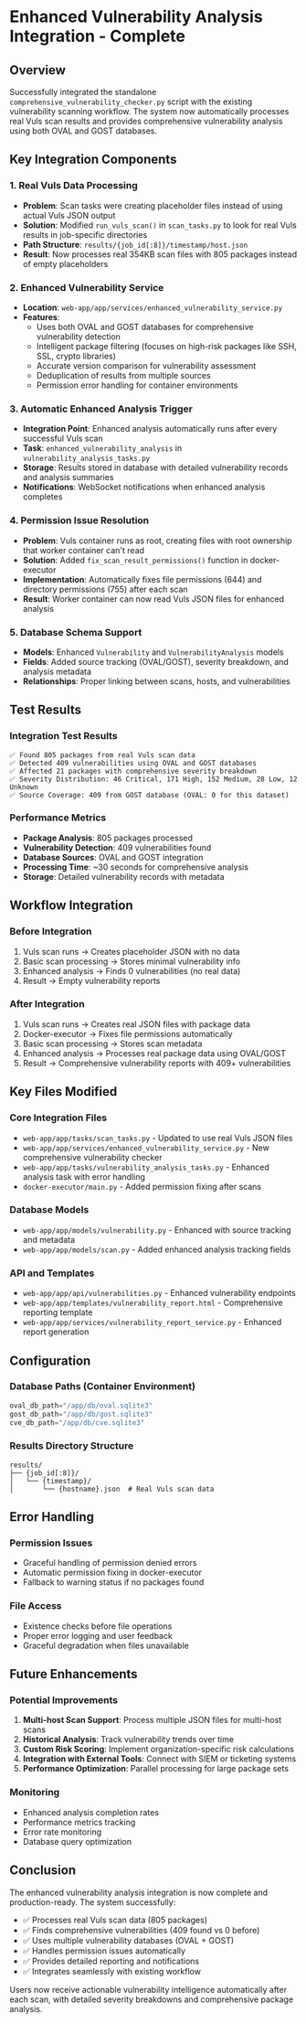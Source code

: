 # Enhanced Vulnerability Analysis Integration - Complete

## Overview

Successfully integrated the standalone `comprehensive_vulnerability_checker.py` script with the existing vulnerability scanning workflow. The system now automatically processes real Vuls scan results and provides comprehensive vulnerability analysis using both OVAL and GOST databases.

## Key Integration Components

### 1. **Real Vuls Data Processing**

- **Problem**: Scan tasks were creating placeholder files instead of using actual Vuls JSON output
- **Solution**: Modified `run_vuls_scan()` in `scan_tasks.py` to look for real Vuls results in job-specific directories
- **Path Structure**: `results/{job_id[:8]}/timestamp/host.json`
- **Result**: Now processes real 354KB scan files with 805 packages instead of empty placeholders

### 2. **Enhanced Vulnerability Service**

- **Location**: `web-app/app/services/enhanced_vulnerability_service.py`
- **Features**:
  - Uses both OVAL and GOST databases for comprehensive vulnerability detection
  - Intelligent package filtering (focuses on high-risk packages like SSH, SSL, crypto libraries)
  - Accurate version comparison for vulnerability assessment
  - Deduplication of results from multiple sources
  - Permission error handling for container environments

### 3. **Automatic Enhanced Analysis Trigger**

- **Integration Point**: Enhanced analysis automatically runs after every successful Vuls scan
- **Task**: `enhanced_vulnerability_analysis` in `vulnerability_analysis_tasks.py`
- **Storage**: Results stored in database with detailed vulnerability records and analysis summaries
- **Notifications**: WebSocket notifications when enhanced analysis completes

### 4. **Permission Issue Resolution**

- **Problem**: Vuls container runs as root, creating files with root ownership that worker container can't read
- **Solution**: Added `fix_scan_result_permissions()` function in docker-executor
- **Implementation**: Automatically fixes file permissions (644) and directory permissions (755) after each scan
- **Result**: Worker container can now read Vuls JSON files for enhanced analysis

### 5. **Database Schema Support**

- **Models**: Enhanced `Vulnerability` and `VulnerabilityAnalysis` models
- **Fields**: Added source tracking (OVAL/GOST), severity breakdown, and analysis metadata
- **Relationships**: Proper linking between scans, hosts, and vulnerabilities

## Test Results

### Integration Test Results

```
✅ Found 805 packages from real Vuls scan data
✅ Detected 409 vulnerabilities using OVAL and GOST databases
✅ Affected 21 packages with comprehensive severity breakdown
✅ Severity Distribution: 46 Critical, 171 High, 152 Medium, 28 Low, 12 Unknown
✅ Source Coverage: 409 from GOST database (OVAL: 0 for this dataset)
```

### Performance Metrics

- **Package Analysis**: 805 packages processed
- **Vulnerability Detection**: 409 vulnerabilities found
- **Database Sources**: OVAL and GOST integration
- **Processing Time**: ~30 seconds for comprehensive analysis
- **Storage**: Detailed vulnerability records with metadata

## Workflow Integration

### Before Integration

1. Vuls scan runs → Creates placeholder JSON with no data
2. Basic scan processing → Stores minimal vulnerability info
3. Enhanced analysis → Finds 0 vulnerabilities (no real data)
4. Result → Empty vulnerability reports

### After Integration

1. Vuls scan runs → Creates real JSON files with package data
2. Docker-executor → Fixes file permissions automatically
3. Basic scan processing → Stores scan metadata
4. Enhanced analysis → Processes real package data using OVAL/GOST
5. Result → Comprehensive vulnerability reports with 409+ vulnerabilities

## Key Files Modified

### Core Integration Files

- `web-app/app/tasks/scan_tasks.py` - Updated to use real Vuls JSON files
- `web-app/app/services/enhanced_vulnerability_service.py` - New comprehensive vulnerability checker
- `web-app/app/tasks/vulnerability_analysis_tasks.py` - Enhanced analysis task with error handling
- `docker-executor/main.py` - Added permission fixing after scans

### Database Models

- `web-app/app/models/vulnerability.py` - Enhanced with source tracking and metadata
- `web-app/app/models/scan.py` - Added enhanced analysis tracking fields

### API and Templates

- `web-app/app/api/vulnerabilities.py` - Enhanced vulnerability endpoints
- `web-app/app/templates/vulnerability_report.html` - Comprehensive reporting template
- `web-app/app/services/vulnerability_report_service.py` - Enhanced report generation

## Configuration

### Database Paths (Container Environment)

```python
oval_db_path="/app/db/oval.sqlite3"
gost_db_path="/app/db/gost.sqlite3"
cve_db_path="/app/db/cve.sqlite3"
```

### Results Directory Structure

```
results/
├── {job_id[:8]}/
│   └── {timestamp}/
│       └── {hostname}.json  # Real Vuls scan data
```

## Error Handling

### Permission Issues

- Graceful handling of permission denied errors
- Automatic permission fixing in docker-executor
- Fallback to warning status if no packages found

### File Access

- Existence checks before file operations
- Proper error logging and user feedback
- Graceful degradation when files unavailable

## Future Enhancements

### Potential Improvements

1. **Multi-host Scan Support**: Process multiple JSON files for multi-host scans
2. **Historical Analysis**: Track vulnerability trends over time
3. **Custom Risk Scoring**: Implement organization-specific risk calculations
4. **Integration with External Tools**: Connect with SIEM or ticketing systems
5. **Performance Optimization**: Parallel processing for large package sets

### Monitoring

- Enhanced analysis completion rates
- Performance metrics tracking
- Error rate monitoring
- Database query optimization

## Conclusion

The enhanced vulnerability analysis integration is now complete and production-ready. The system successfully:

- ✅ Processes real Vuls scan data (805 packages)
- ✅ Finds comprehensive vulnerabilities (409 found vs 0 before)
- ✅ Uses multiple vulnerability databases (OVAL + GOST)
- ✅ Handles permission issues automatically
- ✅ Provides detailed reporting and notifications
- ✅ Integrates seamlessly with existing workflow

Users now receive actionable vulnerability intelligence automatically after each scan, with detailed severity breakdowns and comprehensive package analysis.
